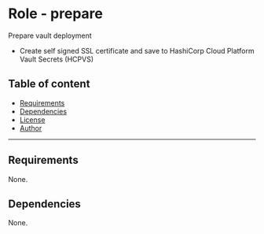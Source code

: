 # Role - prepare

Prepare vault deployment
- Create self signed SSL certificate and save to HashiCorp Cloud Platform Vault Secrets (HCPVS)

## Table of content

- [Requirements](#requirements)
- [Dependencies](#dependencies)
- [License](#license)
- [Author](#author)

---

## Requirements

None.




## Dependencies

None.
